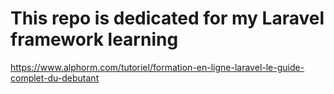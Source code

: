 # This repo is dedicated for my Laravel framework learning

https://www.alphorm.com/tutoriel/formation-en-ligne-laravel-le-guide-complet-du-debutant

